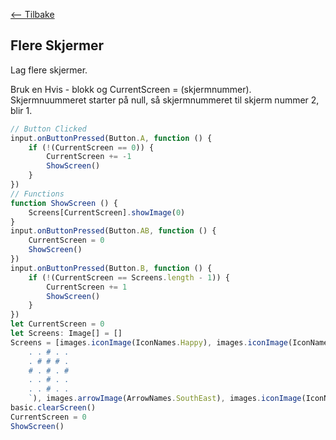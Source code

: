 [<-- Tilbake](../README.md)

## Flere Skjermer

Lag flere skjermer.

Bruk en Hvis - blokk og CurrentScreen = (skjermnummer).
Skjermnuummeret starter på null, så skjermnummeret til skjerm nummer 2, blir 1.

```javascript
// Button Clicked
input.onButtonPressed(Button.A, function () {
    if (!(CurrentScreen == 0)) {
        CurrentScreen += -1
        ShowScreen()
    }
})
// Functions
function ShowScreen () {
    Screens[CurrentScreen].showImage(0)
}
input.onButtonPressed(Button.AB, function () {
    CurrentScreen = 0
    ShowScreen()
})
input.onButtonPressed(Button.B, function () {
    if (!(CurrentScreen == Screens.length - 1)) {
        CurrentScreen += 1
        ShowScreen()
    }
})
let CurrentScreen = 0
let Screens: Image[] = []
Screens = [images.iconImage(IconNames.Happy), images.iconImage(IconNames.Square), images.createImage(`
    . . # . .
    . # # # .
    # . # . #
    . . # . .
    . . # . .
    `), images.arrowImage(ArrowNames.SouthEast), images.iconImage(IconNames.Scissors)]
basic.clearScreen()
CurrentScreen = 0
ShowScreen()
```
